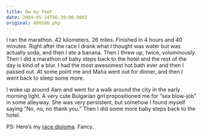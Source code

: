 ```yaml
---
title: Ow my feet
date: 2004-05-24T06:39:00.000Z
original: 000186.php
---
```


I ran the marathon. 42 kilometers. 26 miles. Finished in 4 hours and 40 minutes. Right after the race I drank what I thought was water but was actually soda, and then I ate a banana. Then I threw up, twice, voluminously. Then I did a marathon of baby steps back to the hotel and the rest of the day is kind of a blur. I had the most awesomest hot bath ever and then I passed out. At some point me and Matia went out for dinner, and then I went back to sleep some more.

I woke up around 4am and went for a walk around the city in the early morning light. A very cute Bulgarian girl propositioned me for “sex blow-job” in some alleyway. She was very persistent, but somehow I found myself saying “No, no, no thank you.” Then I did some more baby steps back to the hotel.

PS: Here’s my <a href="http://www.online-ranking.it/races/502/certificate.asp?id=502&bib=4840&locale=2057">race diploma</a>. Fancy.

<!-- <div class="commentdivider"></div><span class="commentheader">10 Comments</span>

<div class="commentdivider">
<span class="commentauthorbox">Posted by mOm</span>
<span class="commentdatebox">Monday, May 24, 2004</span>
<span class="commenttimebox"> 6:55 AM</span>
</div>
<div class="commentbody">Congratulations!  That’s an awesome accomplishment - declining the blow job, that is!

No, really, I’m very proud of you and can’t wait to see you.

Love you!</div>

<div class="commentdivider">
<span class="commentauthorbox">Posted by <a href="mailto&#58;crismarie143&#64;hotmail&#46;com">cristen</a></span>
<span class="commentdatebox">Monday, May 24, 2004</span>
<span class="commenttimebox"> 2:33 PM</span>
</div>
<div class="commentbody">you are SO awesome! I hope that your feet don’t fall of or anything. All i can say is, WOW. You did it. </div>
<div class="commentdivider">
<span class="commentauthorbox">Posted by <a href="mailto&#58;suefallenangel07&#64;aol&#46;com">Sue</a></span>
<span class="commentdatebox">Monday, May 24, 2004</span>
<span class="commenttimebox"> 9:02 PM</span>
</div>
<div class="commentbody">Yay, guess what… i have an idea for the roach thinggy! talk to ya sometime when im not swimmin laps! *^_^*</div>
<div class="commentdivider">
<span class="commentauthorbox">Posted by <a href="mailto&#58;lauren&#64;balthrop&#46;com">bama</a></span>
<span class="commentdatebox">Monday, May 24, 2004</span>
<span class="commenttimebox">10:35 PM</span>
</div>
<div class="commentbody">being your sister is an accomplishment.

yay for me!</div>

<div class="commentdivider">
<span class="commentauthorbox">Posted by J-roam</span>
<span class="commentdatebox">Tuesday, May 25, 2004</span>
<span class="commenttimebox"> 8:21 PM</span>
</div>
<div class="commentbody">YO! Congrats – You’re my HERO!</div>
<div class="commentdivider">
<span class="commentauthorbox">Posted by rosie p</span>
<span class="commentdatebox">Wednesday, May 26, 2004</span>
<span class="commenttimebox"> 4:31 PM</span>
</div>
<div class="commentbody">oh pascal, that is so incredible. somehow, even though you ran in your online journal, i feel like you never prepared for such a massive endeavor. then again, i barely know you. I’m super super impressed, awe-stricken. are you still out of the country? I imagine you are in the dark somewhere. I love the nighttime story - what a strange experience. dark night of the legs. love you! rosie</div>
<div class="commentdivider">
<span class="commentauthorbox">Posted by big beefy bulgarian</span>
<span class="commentdatebox">Wednesday, May 26, 2004</span>
<span class="commenttimebox">10:57 PM</span>
</div>
<div class="commentbody">You stepped on my toe on mile 19… I couldn’t finish!  I’m gonna git you!</div>
<div class="commentdivider">
<span class="commentauthorbox">Posted by Prophet</span>
<span class="commentdatebox">Sunday, May 30, 2004</span>
<span class="commenttimebox">12:28 AM</span>
</div>
<div class="commentbody">Abstinence is safe lol</div>
<div class="commentdivider">
<span class="commentauthorbox">Posted by The Great One</span>
<span class="commentdatebox">Sunday, June  6, 2004</span>
<span class="commenttimebox"> 1:04 PM</span>
</div>
<div class="commentbody">Who Deleted All Of Our Posts? I Figured You’d Have A Suprise To See All The Other People Looking At Your Progress.</div>
<div class="commentdivider">
<span class="commentauthorbox">Posted by <a href="http://www.pascal.com/cgi-bin/mt/mt-comments.cgi?__mode=red&id=743">MiLk BarrY</a></span>
<span class="commentdatebox">Thursday, June 10, 2004</span>
<span class="commenttimebox"> 3:16 AM</span>
</div>
<div class="commentbody">very nice job!  especially since you took 2 weeks off to ride around in a van, eat chips, and listen to bill hicks.

and THATS the story of jesus…</div> -->
